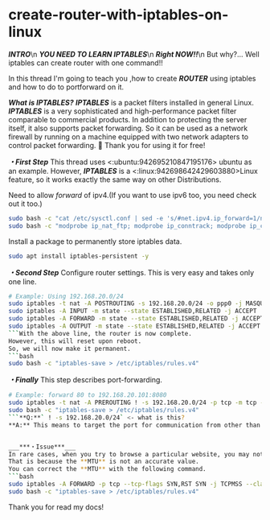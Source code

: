 # create-router-with-iptables-on-linux

___***INTRO***___\n
***YOU NEED TO LEARN IPTABLES***\n
***Right NOW!!***\n
But why?...
Well iptables can create router with one command!!

In this thread I'm going to teach you ,how to create ***ROUTER*** using iptables and how to do to portforward on it.

___***What is IPTABLES?***___
***IPTABLES*** is a packet filters installed in general Linux.
***IPTABLES*** is a very sophisticated and high-performance packet filter comparable to commercial products.
In addition to protecting the server itself, it also supports packet forwarding.
So it can be used as a network firewall by running on a machine equipped with two network adapters to control packet forwarding.
🙌 Thank you for using it for free!

___***・First Step***___
This thread uses <:ubuntu:942695210847195176> ubuntu as an example. 
However, ***IPTABLES*** is a <:linux:942698642429603880>Linux feature, so it works exactly the same way on other Distributions.

Need to allow *forward* of ipv4.(If you want to use ipv6 too, you need check out it too.)
```bash
sudo bash -c "cat /etc/sysctl.conf | sed -e 's/#net.ipv4.ip_forward=1/net.ipv4.ip_forward=1/g' > /etc/new_sysctl.conf && rm /etc/sysctl.conf && mv /etc/new_sysctl.conf /etc/sysctl.conf && sysctl -p"
sudo bash -c "modprobe ip_nat_ftp; modprobe ip_conntrack; modprobe ip_conntrack_ftp; modprobe ip_tables; modprobe iptable_nat; modprobe ipt_MASQUERADE"
```
Install a package to permanently store iptables data.
```bash
sudo apt install iptables-persistent -y
```

___***・Second Step***___
Configure router settings.
This is very easy and takes only one line. 
```bash
# Example: Using 192.168.20.0/24
sudo iptables -t nat -A POSTROUTING -s 192.168.20.0/24 -o ppp0 -j MASQUERADE
sudo iptables -A INPUT -m state --state ESTABLISHED,RELATED -j ACCEPT
sudo iptables -A FORWARD -m state --state ESTABLISHED,RELATED -j ACCEPT
sudo iptables -A OUTPUT -m state --state ESTABLISHED,RELATED -j ACCEPT
```With the above line, the router is now complete.
However, this will reset upon reboot.
So, we will now make it permanent.
```bash
sudo bash -c "iptables-save > /etc/iptables/rules.v4"
```

___***・Finally***___
This step describes port-forwarding.
```bash
# Example: forward 80 to 192.168.20.101:8080
sudo iptables -t nat -A PREROUTING ! -s 192.168.20.0/24 -p tcp -m tcp --dport 80 -j DNAT --to-destination 192.168.20.101:8080
sudo bash -c "iptables-save > /etc/iptables/rules.v4"
```**Q:**` ! -s 192.168.20.0/24` <- what is this?
**A:** This means to target the port for communication from other than 192.168.20.0/24.If this is not stated, port 80 will internally loop back to port 8080.


___***・Issue***___
In rare cases, when you try to browse a particular website, you may not be able to do so. 
That is because the **MTU** is not an accurate value.
You can correct the **MTU** with the following command.
```bash
sudo iptables -A FORWARD -p tcp --tcp-flags SYN,RST SYN -j TCPMSS --clamp-mss-to-pmtu
sudo bash -c "iptables-save > /etc/iptables/rules.v4"
```

Thank you for read my docs!
